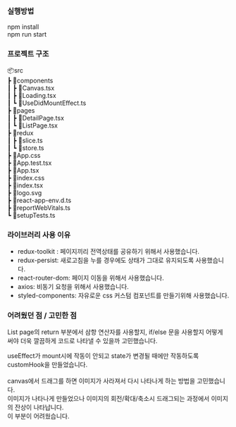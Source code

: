 ### 실행방법

npm install<br>
npm run start

### 프로젝트 구조

📦src<br>
┣ 📂components<br>
┃ ┣ 📜Canvas.tsx<br>
┃ ┣ 📜Loading.tsx<br>
┃ ┗ 📜UseDidMountEffect.ts<br>
┣ 📂pages<br>
┃ ┣ 📜DetailPage.tsx<br>
┃ ┗ 📜ListPage.tsx<br>
┣ 📂redux<br>
┃ ┣ 📜slice.ts<br>
┃ ┗ 📜store.ts<br>
┣ 📜App.css<br>
┣ 📜App.test.tsx<br>
┣ 📜App.tsx<br>
┣ 📜index.css<br>
┣ 📜index.tsx<br>
┣ 📜logo.svg<br>
┣ 📜react-app-env.d.ts<br>
┣ 📜reportWebVitals.ts<br>
┗ 📜setupTests.ts<br>

### 라이브러리 사용 이유

- redux-toolkit : 페이지끼리 전역상태를 공유하기 위해서 사용했습니다.
- redux-persist: 새로고침을 누를 경우에도 상태가 그대로 유지되도록 사용했습니다.
- react-router-dom: 페이지 이동을 위해서 사용했습니다.
- axios: 비동기 요청을 위해서 사용했습니다.
- styled-components: 자유로운 css 커스텀 컴포넌트를 만들기위해 사용했습니다.

### 어려웠던 점 / 고민한 점

List page의 return 부분에서 삼항 연산자를 사용할지, if/else 문을 사용할지
어떻게 써야 더욱 깔끔하게 코드로 나타낼 수 있을까 고민했습니다.<br>

useEffect가 mount시에 작동이 안되고 state가 변경될 때에만 작동하도록 customHook을 만들었습니다.<br>
<br>
canvas에서 드래그를 하면 이미지가 사라져서 다시 나타나게 하는 방법을 고민했습니다.<br>
이미지가 나타나게 만들었으나 이미지의 회전/확대/축소시 드래그되는 과정에서 이미지의 잔상이 나타납니다.<br>
이 부분이 어려웠습니다.
<br>
